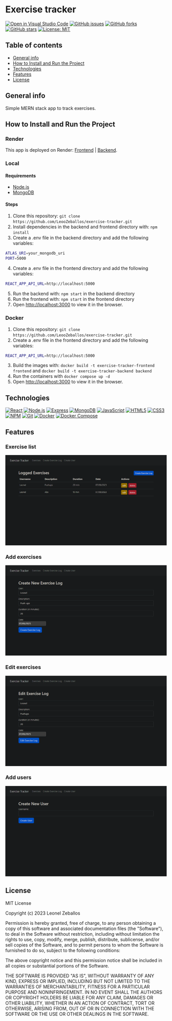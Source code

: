 # Exercise tracker

[![Open in Visual Studio Code](https://img.shields.io/badge/Open%20in-Visual%20Studio%20Code-blue?logo=visual-studio-code)](https://open.vscode.dev/LeooZeballos/fast-food) [![GitHub issues](https://img.shields.io/github/issues/LeooZeballos/exercise-tracker)](https://github.com/LeooZeballos/exercise-tracker/issues) [![GitHub forks](https://img.shields.io/github/forks/LeooZeballos/exercise-tracker)](https://github.com/LeooZeballos/exercise-tracker/network) [![GitHub stars](https://img.shields.io/github/stars/LeooZeballos/exercise-tracker)](https://github.com/LeooZeballos/exercise-tracker/stargazers) [![License: MIT](https://img.shields.io/badge/License-MIT-yellow.svg)](https://opensource.org/licenses/MIT)

## Table of contents
* [General info](#General-info)
* [How to Install and Run the Project](#How-to-Install-and-Run-the-Project)
* [Technologies](#Technologies)
* [Features](#Features)
* [License](#License)

## General info

Simple MERN stack app to track exercises.

## How to Install and Run the Project

### Render

This app is deployed on Render: [Frontend](https://exercise-tracker-frontend-ufsi.onrender.com/) | [Backend](https://exercise-tracker-backend-ahhh.onrender.com/).

### Local

#### Requirements

- [Node.js](https://nodejs.org/en/)
- [MongoDB](https://www.mongodb.com/)

#### Steps

1. Clone this repository: `git clone https://github.com/LeooZeballos/exercise-tracker.git`
2. Install dependencies in the backend and frontend directory with: `npm install`
3. Create a .env file in the backend directory and add the following variables:

```bash
ATLAS_URI=your_mongodb_uri
PORT=5000
```

4. Create a .env file in the frontend directory and add the following variables:

```bash
REACT_APP_API_URL=http://localhost:5000
```
5. Run the backend with: `npm start` in the backend directory
6. Run the frontend with: `npm start` in the frontend directory
7. Open [http://localhost:3000](http://localhost:3000) to view it in the browser.

### Docker

1. Clone this repository: `git clone https://github.com/LeooZeballos/exercise-tracker.git`
2. Create a .env file in the frontend directory and add the following variables:

```bash
REACT_APP_API_URL=http://localhost:5000
```

3. Build the images with: `docker build -t exercise-tracker-frontend frontend` and `docker build -t exercise-tracker-backend backend`
4. Run the containers with `docker compose up -d`
5. Open [http://localhost:3000](http://localhost:3000) to view it in the browser.

## Technologies

[![React](https://img.shields.io/badge/React-61DAFB?style=for-the-badge&logo=React&logoColor=white)](https://reactjs.org/)
[![Node.js](https://img.shields.io/badge/Node.js-339933?style=for-the-badge&logo=Node.js&logoColor=white)](https://nodejs.org/en/)
[![Express](https://img.shields.io/badge/Express-000000?style=for-the-badge&logo=Express&logoColor=white)](https://expressjs.com/)
[![MongoDB](https://img.shields.io/badge/MongoDB-47A248?style=for-the-badge&logo=MongoDB&logoColor=white)](https://www.mongodb.com/)
[![JavaScript](https://img.shields.io/badge/JavaScript-F7DF1E?style=for-the-badge&logo=JavaScript&logoColor=black)](https://www.javascript.com/)
[![HTML5](https://img.shields.io/badge/HTML5-E34F26?style=for-the-badge&logo=HTML5&logoColor=white)](https://html.spec.whatwg.org/multipage/)
[![CSS3](https://img.shields.io/badge/CSS3-1572B6?style=for-the-badge&logo=CSS3&logoColor=white)](https://www.w3.org/Style/CSS/Overview.en.html)
[![NPM](https://img.shields.io/badge/NPM-CB3837?style=for-the-badge&logo=NPM&logoColor=white)](https://www.npmjs.com/)
[![Git](https://img.shields.io/badge/Git-F05032?style=for-the-badge&logo=Git&logoColor=white)](https://git-scm.com/)
[![Docker](https://img.shields.io/badge/Docker-2496ED?style=for-the-badge&logo=Docker&logoColor=white)](https://www.docker.com)
[![Docker Compose](https://img.shields.io/badge/Docker%20Compose-2496ED?style=for-the-badge&logo=Docker&logoColor=white)](https://docs.docker.com/compose)

## Features

### Exercise list

![Exercise list](images/exercise-list.png)

### Add exercises

![Add exercises](images/create-exercise.png)

### Edit exercises

![Edit exercises](images/edit-exercise.png)

### Add users

![Add users](images/add-user.png)

## License

MIT License

Copyright (c) 2023 Leonel Zeballos

Permission is hereby granted, free of charge, to any person obtaining a copy
of this software and associated documentation files (the "Software"), to deal
in the Software without restriction, including without limitation the rights
to use, copy, modify, merge, publish, distribute, sublicense, and/or sell
copies of the Software, and to permit persons to whom the Software is
furnished to do so, subject to the following conditions:

The above copyright notice and this permission notice shall be included in all
copies or substantial portions of the Software.

THE SOFTWARE IS PROVIDED "AS IS", WITHOUT WARRANTY OF ANY KIND, EXPRESS OR
IMPLIED, INCLUDING BUT NOT LIMITED TO THE WARRANTIES OF MERCHANTABILITY,
FITNESS FOR A PARTICULAR PURPOSE AND NONINFRINGEMENT. IN NO EVENT SHALL THE
AUTHORS OR COPYRIGHT HOLDERS BE LIABLE FOR ANY CLAIM, DAMAGES OR OTHER
LIABILITY, WHETHER IN AN ACTION OF CONTRACT, TORT OR OTHERWISE, ARISING FROM,
OUT OF OR IN CONNECTION WITH THE SOFTWARE OR THE USE OR OTHER DEALINGS IN THE
SOFTWARE.